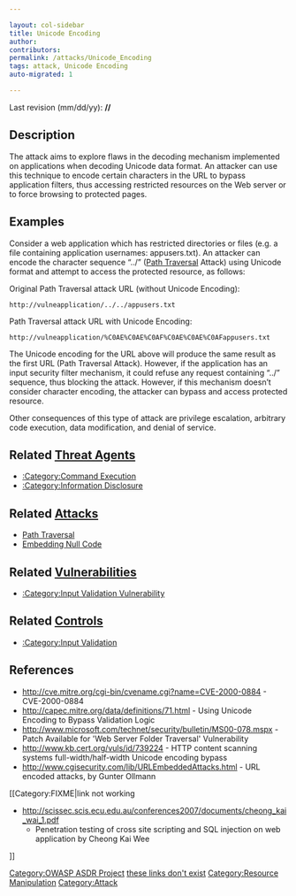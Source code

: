 ```yaml
---

layout: col-sidebar
title: Unicode Encoding
author: 
contributors: 
permalink: /attacks/Unicode_Encoding
tags: attack, Unicode Encoding
auto-migrated: 1

---
```




Last revision (mm/dd/yy): **//**

## Description

The attack aims to explore flaws in the decoding mechanism implemented
on applications when decoding Unicode data format. An attacker can use
this technique to encode certain characters in the URL to bypass
application filters, thus accessing restricted resources on the Web
server or to force browsing to protected pages.

## Examples

Consider a web application which has restricted directories or files
(e.g. a file containing application usernames: appusers.txt). An
attacker can encode the character sequence “../” ([Path
Traversal](Path_Traversal "wikilink") Attack) using Unicode format and
attempt to access the protected resource, as follows:

Original Path Traversal attack URL (without Unicode Encoding):

`http://vulneapplication/../../appusers.txt`

Path Traversal attack URL with Unicode Encoding:

`http://vulneapplication/%C0AE%C0AE%C0AF%C0AE%C0AE%C0AFappusers.txt`

The Unicode encoding for the URL above will produce the same result as
the first URL (Path Traversal Attack). However, if the application has
an input security filter mechanism, it could refuse any request
containing “../” sequence, thus blocking the attack. However, if this
mechanism doesn’t consider character encoding, the attacker can bypass
and access protected resource.

Other consequences of this type of attack are privilege escalation,
arbitrary code execution, data modification, and denial of service.

## Related [Threat Agents](Threat_Agents "wikilink")

  - [:Category:Command
    Execution](:Category:Command_Execution "wikilink")
  - [:Category:Information
    Disclosure](:Category:Information_Disclosure "wikilink")

## Related [Attacks](Attacks "wikilink")

  - [Path Traversal](Path_Traversal "wikilink")
  - [Embedding Null Code](Embedding_Null_Code "wikilink")

## Related [Vulnerabilities](Vulnerabilities "wikilink")

  - [:Category:Input Validation
    Vulnerability](:Category:Input_Validation_Vulnerability "wikilink")

## Related [Controls](Controls "wikilink")

  - [:Category:Input Validation](:Category:Input_Validation "wikilink")

## References

  - <http://cve.mitre.org/cgi-bin/cvename.cgi?name=CVE-2000-0884> -
    CVE-2000-0884
  - <http://capec.mitre.org/data/definitions/71.html> - Using Unicode
    Encoding to Bypass Validation Logic
  - <http://www.microsoft.com/technet/security/bulletin/MS00-078.mspx> -
    Patch Available for 'Web Server Folder Traversal' Vulnerability
  - <http://www.kb.cert.org/vuls/id/739224> - HTTP content scanning
    systems full-width/half-width Unicode encoding bypass
  - <http://www.cgisecurity.com/lib/URLEmbeddedAttacks.html> - URL
    encoded attacks, by Gunter Ollmann

\[\[Category:FIXME|link not working

  - <http://scissec.scis.ecu.edu.au/conferences2007/documents/cheong_kai_wai_1.pdf>
    - Penetration testing of cross site scripting and SQL injection on
    web application by Cheong Kai Wee

\]\]

[Category:OWASP ASDR Project](Category:OWASP_ASDR_Project "wikilink")
[these links don't exist](Category:FIXME "wikilink") [Category:Resource
Manipulation](Category:Resource_Manipulation "wikilink")
[Category:Attack](Category:Attack "wikilink")
